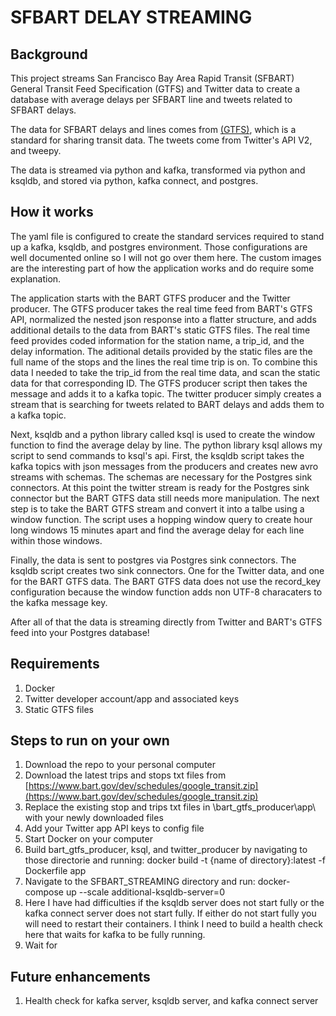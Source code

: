# SFBART DELAY STREAMING


## Background
This project streams San Francisco Bay Area Rapid Transit (SFBART) General Transit Feed Specification (GTFS) and Twitter data to create a database with average delays per SFBART line and tweets related to SFBART delays.

The data for SFBART delays and lines comes from [(GTFS)](https://developers.google.com/transit/gtfs), which is a standard for sharing transit data. The tweets come from Twitter's API V2, and tweepy.

The data is streamed via python and kafka, transformed via python and ksqldb, and stored via python, kafka connect, and postgres.

## How it works
The yaml file is configured to create the standard services required to stand up a kafka, ksqldb, and postgres environment. Those configurations are well documented online so I will not go over them here. The custom images are the interesting part of how the application works and do require some explanation. 

The application starts with the BART GTFS producer and the Twitter producer. The GTFS producer takes the real time feed from BART's GTFS API, normalized the nested json response into a flatter structure, and adds additional details to the data from BART's static GTFS files. The real time feed provides coded information for the station name, a trip_id, and the delay information. The aditional details provided by the static files are the full name of the stops and the lines the real time trip is on. To combine this data I needed to take the trip_id from the real time data, and scan the static data for that corresponding ID. The GTFS producer script then takes the message and adds it to a kafka topic. The twitter producer simply creates a stream that is searching for tweets related to BART delays and adds them to a kafka topic.

Next, ksqldb and a python library called ksql is used to create the window function to find the average delay by line. The python library ksql allows my script to send commands to ksql's api. First, the ksqldb script takes the kafka topics with json messages from the producers and creates new avro streams with schemas. The schemas are necessary for the Postgres sink connectors. At this point the twitter stream is ready for the Postgres sink connector but the BART GTFS data still needs more manipulation. The next step is to take the BART GTFS stream and convert it into a talbe using a window function. The script uses a hopping window query to create hour long windows 15 minutes apart and find the average delay for each line within those windows. 

Finally, the data is sent to postgres via Postgres sink connectors. The ksqldb script creates two sink connectors. One for the Twitter data, and one for the BART GTFS data. The BART GTFS data does not use the record_key configuration because the window function adds non UTF-8 characaters to the kafka message key.

After all of that the data is streaming directly from Twitter and BART's GTFS feed into your Postgres database!


## Requirements
1. Docker
2. Twitter developer account/app and associated keys
3. Static GTFS files

## Steps to run on your own
1. Download the repo to your personal computer
2. Download the latest trips and stops txt files from [https://www.bart.gov/dev/schedules/google_transit.zip](https://www.bart.gov/dev/schedules/google_transit.zip)
3. Replace the existing stop and trips txt files in \bart_gtfs_producer\app\ with your newly downloaded files
4. Add your Twitter app API keys to config file
4. Start Docker on your computer
5. Build bart_gtfs_producer, ksql, and twitter_producer by navigating to those directorie and running: docker build -t {name of directory}:latest -f Dockerfile app
6. Navigate to the SFBART_STREAMING directory and run: docker-compose up --scale additional-ksqldb-server=0
7. Here I have had difficulties if the ksqldb server does not start fully or the kafka connect server does not start fully. If either do not start fully you will need to restart their containers. I think I need to build a health check here that waits for kafka to be fully running.
8. Wait for 


## Future enhancements
1. Health check for kafka server, ksqldb server, and kafka connect server

